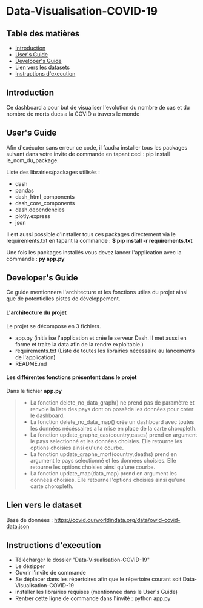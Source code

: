 # Data-Visualisation-COVID-19

## Table des matières

 - [Introduction](#Introduction)
 - [User's Guide](#users-Guide)
 - [Developer's Guide](#developers-Guide)
 - [Lien vers les datasets](#lien-vers-les-datasets)
 - [Instructions d'execution](#instructions-dexecution)

## Introduction

Ce dashboard a pour but de visualiser l'evolution du nombre de cas et du nombre de morts dues a la COVID a travers le monde

## User's Guide

Afin d'exécuter sans erreur ce code, il faudra installer tous les packages suivant dans votre invite de commande en tapant ceci : pip install le_nom_du_package.

Liste des librairies/packages utilisés :
- dash
- pandas
- dash_html_components
- dash_core_components
- dash.dependencies
- plotly.express
- json

Il est aussi possible d'installer tous ces packages directement via le requirements.txt en tapant la commande : **$ pip install -r requirements.txt**

Une fois les packages installés vous devez lancer l'application avec la commande : **py app.py**



## Developer's Guide

Ce guide mentionnera l'architecture et les fonctions utiles du projet ainsi que de potentielles pistes de développement.

#### L'architecture du projet

Le projet se décompose en 3 fichiers.
- app.py (initialise l'application et crée le serveur Dash. Il met aussi en forme et traite la data afin de la rendre exploitable.)
- requirements.txt (Liste de toutes les librairies nécessaire au lancements de l'application)
- README.md

#### Les différentes fonctions présentent dans le projet

Dans le fichier **app.py**<br>
> - La fonction delete_no_data_graph() ne prend pas de paramètre et renvoie la liste des pays dont on possède les données pour créer le dashboard.<br>
> - La fonction delete_no_data_map() crée un dashboard avec toutes les données nécéssaires a la mise en place de la carte choropleth.<br>
> - La fonction update_graphe_cas(country,cases) prend en argument le pays selectionné et les données choisies. Elle retourne les options choisies ainsi qu'une courbe.
> - La fonction update_graphe_mort(country,deaths) prend en argument le pays selectionné et les données choisies. Elle retourne les options choisies ainsi qu'une courbe.
> - La fonction update_map(data_map) prend en argument les données choisies. Elle retourne l'options choisies ainsi qu'une carte choropleth.

## Lien vers le dataset

Base de données : https://covid.ourworldindata.org/data/owid-covid-data.json<br>

## Instructions d'execution

- Télécharger le dossier "Data-Visualisation-COVID-19"
- Le dézipper
- Ouvrir l'invite de commande
- Se déplacer dans les répertoires afin que le répertoire courant soit Data-Visualisation-COVID-19
- installer les librairies requises (mentionnée dans le User's Guide)
- Rentrer cette ligne de commande dans l'invité : python app.py
